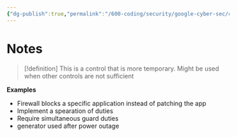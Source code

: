 ```yaml
---
{"dg-publish":true,"permalink":"/600-coding/security/google-cyber-sec/cybersec-security-control-compensation/","tags":["CyberSecurity"]}
---
```


# Notes
> [!definition] 
> This is a control that is more temporary. Might be used when other controls are not sufficient
> 

**Examples**
- Firewall blocks a specific application instead of patching the app
- Implement a spearation of duties
- Require simultaneous guard duties
- generator used after power outage




